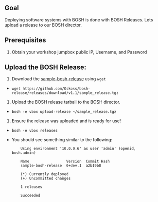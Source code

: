 ## Goal

Deploying software systems with BOSH is done with BOSH Releases. Lets upload a release to our BOSH director.

## Prerequisites

1. Obtain your workshop jumpbox public IP, Username, and Password 

## Upload the BOSH Release:


1. Download the [sample-bosh-release](https://github.com/Oskoss/bosh-release) using `wget`

  - `wget https://github.com/Oskoss/bosh-release/releases/download/v1.1/sample_release.tgz`

1. Upload the BOSH release tarball to the BOSH director.

  - `bosh -e vbox upload-release ~/sample_release.tgz`

1. Ensure the release was uploaded and is ready for use!

  - `bosh -e vbox releases`

  - You should see something similar to the following:

            Using environment '10.0.0.6' as user 'admin' (openid, bosh.admin)

            Name                 Version  Commit Hash
            sample-bosh-release  0+dev.1  a2b19b8

            (*) Currently deployed
            (+) Uncommitted changes

            1 releases

            Succeeded
